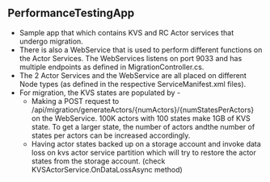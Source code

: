 ## PerformanceTestingApp
- Sample app that which contains KVS and RC Actor services that undergo migration.
- There is also a WebService that is used to perform different functions on the Actor Services. The WebServices listens on port 9033 and has multiple endpoints as defined in MigrationController.cs.
- The 2 Actor Services and the WebService are all placed on different Node types (as defined in the respective ServiceManifest.xml files).
- For migration, the KVS states are populated by -
  - Making a POST request to /api/migration/generateActors/{numActors}/{numStatesPerActors} on the WebService. 100K actors with 100 states make 1GB of KVS state. To get a larger state, the number of actors andthe number of states per actors can be increased accordingly.
  - Having actor states backed up on a storage account and invoke data loss on kvs actor service partition which will try to restore the actor states from the storage account. (check KVSActorService.OnDataLossAsync method)